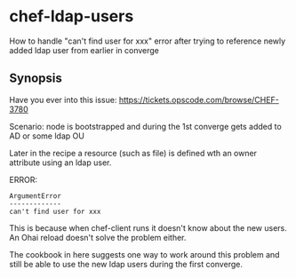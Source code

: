 # chef-ldap-users
How to handle "can't find user for xxx" error after trying to reference newly added ldap user from earlier in converge

## Synopsis
Have you ever into this issue:
https://tickets.opscode.com/browse/CHEF-3780

Scenario: node is bootstrapped and during the 1st converge gets added to AD or some ldap OU

Later in the recipe a resource (such as file) is defined wth an owner attribute using an ldap user.

ERROR:
```
ArgumentError
-------------
can't find user for xxx
```


This is because when chef-client runs it doesn't know about the new users.  An Ohai reload doesn't solve the problem either.


The cookbook in here suggests one way to work around this problem and still be able to use the new ldap users
during the first converge.
